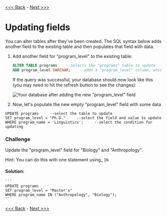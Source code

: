 [<<< Back](3-insertdata.md) - [Next >>>](5-foreignkeys.md)

# Updating fields

You can alter tables after they've been created. The SQL syntax below adds another field to the existing table and then populates that field with data.

1. Add another field for "program_level" to the existing table:   

	```sql
	ALTER TABLE programs    --selects the "programs" table to update
	ADD program_level VARCHAR;    --adds a "program_level" column, which is a string
	```

	If the query was successful, your database should now look like this (you may need to hit the refresh button to see the changes):

	![Your database after adding the new "program_level" field](https://github.com/GCDigitalFellows/GCDRI_databases/blob/master/images/new_field.png)  



2. Now, let's populate the new empty "program_level" field with some data  

```
UPDATE programs		--select the table to update
SET program_level = "Ph.D."		--select the field and value to update
WHERE program_name = 'Linguistics';		--select the condition for updating
```

### Challenge

Update the "program_level" field for "Biology" and "Anthropology".

Hint: You can do this with one statement using_ `IN`


#### Solution:

	```
	UPDATE programs
	SET program_level = "Master's"
	WHERE program_name IN ("Anthropology", "Biology");
	```  
	
[<<< Back](3-insertdata.md) - [Next >>>](5-foreignkeys.md)
